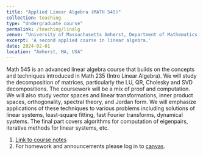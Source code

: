 ```yaml
---
title: "Applied Linear Algebra (MATH 545)"
collection: teaching
type: "Undergraduate course"
permalink: /teaching/linalg
venue: "University of Massachusetts Amherst, Department of Mathematics and Statistics"
excerpt: 'A second applied course in linear algebra.'
date: 2024-02-01
location: "Amherst, MA, USA"
---
```


Math 545 is an advanced linear algebra course that builds on the concepts and techniques introduced in Math 235 (Intro Linear Algebra). We will study the decomposition of matrices, particularly the LU, QR, Cholesky and SVD decompositions. The coursework will be a mix of proof and computation. We will also study vector spaces and linear transformations, inner product spaces, orthogonality, spectral theory, and Jordan form. We will emphasize applications of these techniques to various problems including solutions of linear systems, least-square fitting, fast Fourier transforms, dynamical systems. The final part covers algorithms for computation of eigenpairs, iterative methods for linear systems, etc.

1. [Link to course notes](https://www.buttenschoen.ca/MATH545)
2. For homework and announcements please log in to [canvas](https://umamherst.instructure.com/).

